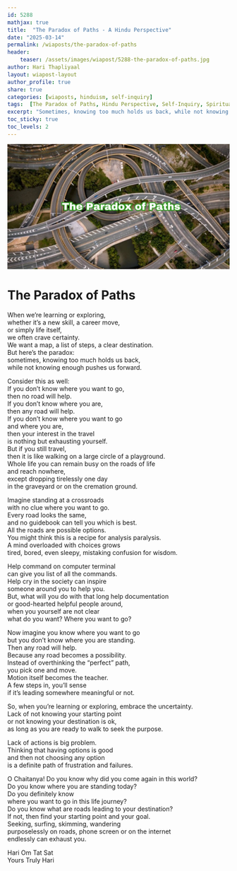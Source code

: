```yaml
---       
id: 5288
mathjax: true        
title:  "The Paradox of Paths - A Hindu Perspective"        
date: "2025-03-14"        
permalink: /wiaposts/the-paradox-of-paths
header:        
    teaser: /assets/images/wiapost/5288-the-paradox-of-paths.jpg               
author: Hari Thapliyaal        
layout: wiapost-layout        
author_profile: true        
share: true
categories: [wiaposts, hinduism, self-inquiry] 
tags:  [The Paradox of Paths, Hindu Perspective, Self-Inquiry, Spiritual Inquiry, Self-Discovery, Spirituality]
excerpt: "Sometimes, knowing too much holds us back, while not knowing enough pushes us forward. In this article, we explore the paradox of paths in the context of Hinduism and self-inquiry."
toc_sticky: true
toc_levels: 2
---
```


![The Paradox of Paths](/assets/images/wiapost/5288-the-paradox-of-paths.jpg)

# The Paradox of Paths

When we’re learning or exploring,  
whether it’s a new skill, a career move,  
or simply life itself,  
we often crave certainty.  
We want a map, a list of steps, a clear destination.  
But here’s the paradox:  
sometimes, knowing too much holds us back,  
while not knowing enough pushes us forward.

Consider this as well:  
If you don’t know where you want to go,  
then no road will help.  
If you don’t know where you are,  
then any road will help.  
If you don’t know where you want to go  
and where you are,  
then your interest in the travel  
is nothing but exhausting yourself.  
But if you still travel,  
then it is like walking on a large circle of a playground.  
Whole life you can remain busy on the roads of life  
and reach nowhere,  
except dropping tirelessly one day  
in the graveyard or on the cremation ground.

Imagine standing at a crossroads  
with no clue where you want to go.  
Every road looks the same,  
and no guidebook can tell you which is best.  
All the roads are possible options.  
You might think this is a recipe for analysis paralysis.  
A mind overloaded with choices grows  
tired, bored, even sleepy, mistaking confusion for wisdom.  


Help command on computer terminal  
can give you list of all the commands.  
Help cry in the society can inspire  
someone around you to help you.  
But, what will you do with that long help documentation  
or good-hearted helpful people around,  
when you yourself are not clear  
what do you want? Where you want to go?

Now imagine you know where you want to go  
but you don’t know where you are standing.  
Then any road will help.  
Because any road becomes a possibility.  
Instead of overthinking the “perfect” path,  
you pick one and move.  
Motion itself becomes the teacher.  
A few steps in, you’ll sense  
if it’s leading somewhere meaningful or not.

So, when you’re learning or exploring, embrace the uncertainty.  
Lack of not knowing your starting point  
or not knowing your destination is ok,  
as long as you are ready to walk to seek the purpose.

Lack of actions is big problem.  
Thinking that having options is good  
and then not choosing any option  
is a definite path of frustration and failures.

O Chaitanya! Do you know why did you come again in this world?  
Do you know where you are standing today?  
Do you definitely know  
where you want to go in this life journey?  
Do you know what are roads leading to your destination?  
If not, then find your starting point and your goal.  
Seeking, surfing, skimming, wandering   
purposelessly on roads, phone screen or on the internet   
endlessly can exhaust you.



Hari Om Tat Sat   
Yours Truly Hari  
